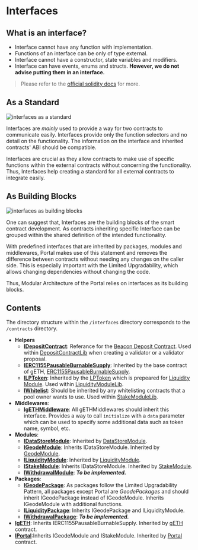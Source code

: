 # Interfaces

## What is an interface?

- Interface cannot have any function with implementation.
- Functions of an interface can be only of type external.
- Interface cannot have a constructor, state variables and modifiers.
- Interface can have events, enums and structs. **However, we do not advise putting them in an interface.**

> Please refer to the [official solidity docs](https://docs.soliditylang.org/en/v0.8.20/contracts.html#interfaces) for more.

## As a Standard

![interfaces as a standard](../../../docs/images/interfaces1.png)

Interfaces are _mainly_ used to provide a way for two contracts to communicate easily. Interfaces provide only the function selectors and no detail on the functionality. The information on the interface and inherited contracts' ABI should be compatible.

Interfaces are crucial as they allow contracts to make use of specific functions within the external contracts without concerning the functionality. Thus, Interfaces help creating a standard for all external contracts to integrate easily.

## As Building Blocks

![interfaces as building blocks](../../../docs/images/interfaces2.png)

One can suggest that, Interfaces are the building blocks of the smart contract development. As contracts inheriting specific Interface can be grouped within the shared definition of the intended functionality.

With predefined interfaces that are inherited by packages, modules and middlewares, Portal makes use of this statement and removes the difference between contracts without needing any changes on the caller side. This is especially important with the Limited Upgradability, which allows changing dependencies without changing the code.

Thus, Modular Architecture of the Portal relies on interfaces as its building blocks.

## Contents

The directory structure within the `/interfaces` directory corresponds to the `/contracts` directory.

- **Helpers**
  - [**IDepositContract**](./helpers/IDepositContract.sol): Referance for the [Beacon Deposit Contract](https://etherscan.io/address/0x00000000219ab540356cbb839cbe05303d7705fa). Used within [DepositContractLib](../modules/StakeModule/libs/DepositContractLib.sol) when creating a validator or a validator proposal.
  - [**IERC1155PausableBurnableSupply**](./helpers/IERC1155PausableBurnableSupply.sol): Inherited by the base contract of gETH, [ERC1155PausableBurnableSupply](../helpers/ERC1155PausableBurnableSupply.sol).
  - [**ILPToken**](./helpers/ILPToken.sol): Inherited by the [LPToken](../helpers/LPToken.sol) which is prepeared for [Liquidity Module](../modules/LiquidityModule/LiquidityModule.sol). Used within [LiquidityModuleLib](../modules/LiquidityModule/libs/LiquidityModuleLib.sol).
  - [**IWhitelist**](./helpers/IWhitelist.sol): Should be inherited by any whitelisting contracts that a pool owner wants to use. Used within [StakeModuleLib](../modules/StakeModule/libs/StakeModuleLib.sol).
- **Middlewares**:
  - [**IgETHMiddleware**](./middlewares/IgETHMiddleware.sol): All gETHMiddlewares should inherit this interface. Provides a way to call `initialize` with a `data` parameter which can be used to specify some additional data such as token name, symbol, etc.
- **Modules**:
  - [**IDataStoreModule**](./modules/IDataStoreModule.sol): Inherited by [DataStoreModule](../modules/DataStoreModule/DataStoreModule.sol).
  - [**IGeodeModule**](./modules/IGeodeModule.sol): Inherits IDataStoreModule. Inherited by [GeodeModule](../modules/GeodeModule/GeodeModule.sol).
  - [**ILiquidityModule**](./modules/ILiquidityModule.sol): Inherited by [LiquidityModule](../modules/LiquidityModule/LiquidityModule.sol).
  - [**IStakeModule**](./modules/IStakeModule.sol): Inherits IDataStoreModule. Inherited by [StakeModule](../modules/StakeModule/StakeModule.sol).
  - [**IWithdrawalModule**](./modules/IWithdrawalModule.sol): **_To be implemented._**
- **Packages**:
  - [**IGeodePackage**](./packages/IGeodePackage.sol): As packages follow the Limited Upgradability Pattern, all packages except Portal are _GeodePackages_ and should inherit IGeodePackage instead of IGeodeModule. Inherits IGeodeModule with additional functions.
  - [**ILiquidityPackage**](./packages/ILiquidityPackage.sol): Inherits IGeodePackage and ILiquidityModule.
  - [**IWithdrawalPackage**](./packages/IWithdrawalPackage.sol): **_To be implemented._**
- [**IgETH**](./IgETH.sol): Inherits IERC1155PausableBurnableSupply. Inherited by [gETH](../gETH.sol) contract.
- [**IPortal**](./IPortal.sol):Inherits IGeodeModule and IStakeModule. Inherited by [Portal](../Portal.sol) contract.

